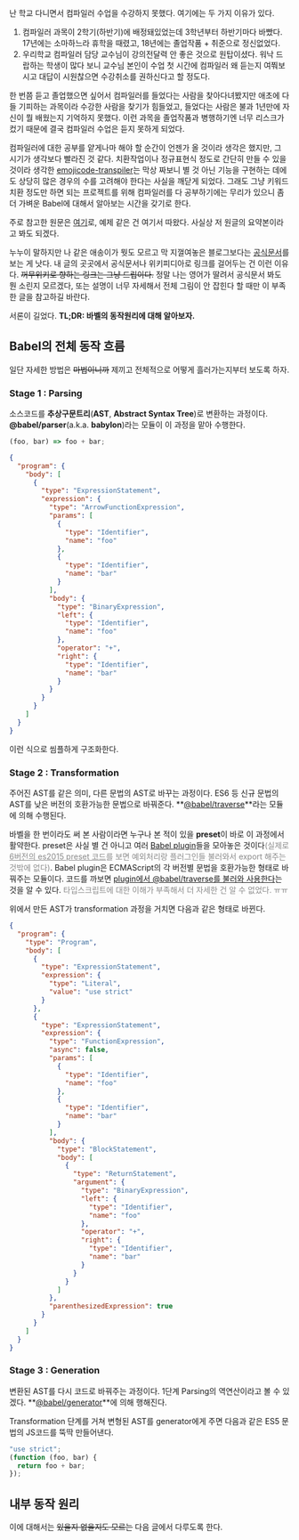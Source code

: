난 학교 다니면서 컴파일러 수업을 수강하지 못했다. 여기에는 두 가지 이유가 있다.

1. 컴파일러 과목이 2학기(하반기)에 배정돼있었는데 3학년부터 하반기마다 바빴다. 17년에는 소마하느라 휴학을 때렸고, 18년에는 졸업작품 + 취준으로 정신없었다.
2. 우리학교 컴파일러 담당 교수님이 강의전달력 안 좋은 것으로 원탑이셨다. 워낙 드랍하는 학생이 많다 보니 교수님 본인이 수업 첫 시간에 컴파일러 왜 듣는지 여쭤보시고 대답이 시원찮으면 수강취소를 권하신다고 할 정도다.

한 번쯤 듣고 졸업했으면 싶어서 컴파일러를 들었다는 사람을 찾아다녀봤지만 애초에 다들 기피하는 과목이라 수강한 사람을 찾기가 힘들었고, 들었다는 사람은 불과 1년만에 자신이 뭘 배웠는지 기억하지 못했다. 이런 과목을 졸업작품과 병행하기엔 너무 리스크가 컸기 때문에 결국 컴파일러 수업은 듣지 못하게 되었다.

컴파일러에 대한 공부를 얕게나마 해야 할 순간이 언젠가 올 것이라 생각은 했지만, 그 시기가 생각보다 빨라진 것 같다. 치환작업이나 정규표현식 정도로 간단히 만들 수 있을 것이라 생각한 [emojicode-transpiler](https://github.com/3jins/emojicode-transpiler/)는 막상 짜보니 별 것 아닌 기능을 구현하는 데에도 상당히 많은 경우의 수를 고려해야 한다는 사실을 깨닫게 되었다. 그래도 그냥 키워드 치환 정도만 하면 되는 프로젝트를 위해 컴파일러를 다 공부하기에는 무리가 있으니 좀 더 가벼운 Babel에 대해서 알아보는 시간을 갖기로 한다.

주로 참고한 원문은 [여기](https://medium.com/@makk.bit/babel-under-the-hood-63e3fb961243)로, 예제 같은 건 여기서 따왔다. 사실상 저 원글의 요약본이라고 봐도 되겠다.

누누이 말하지만 나 같은 애송이가 뭣도 모르고 막 지껄여놓은 블로그보다는 [공식문서](https://babeljs.io/docs/en/)를 보는 게 낫다. 내 글의 곳곳에서 공식문서나 위키피디아로 링크를 걸어두는 건 이런 이유다. ~~꺼무위키로 향하는 링크는 그냥 드립이다.~~ 정말 나는 영어가 딸려서 공식문서 봐도 뭔 소린지 모르겠다, 또는 설명이 너무 자세해서 전체 그림이 안 잡힌다 할 때만 이 부족한 글을 참고하길 바란다.

서론이 길었다. **TL;DR: 바벨의 동작원리에 대해 알아보자.**



## Babel의 전체 동작 흐름

일단 자세한 방법은 ~~마법이니까~~ 제끼고 전체적으로 어떻게 흘러가는지부터 보도록 하자.

### Stage 1 : Parsing

소스코드를 **추상구문트리**(**AST**, **Abstract Syntax Tree**)로 변환하는 과정이다. **@babel/parser**(a.k.a. **babylon**)라는 모듈이 이 과정을 맡아 수행한다.

```javascript
(foo, bar) => foo + bar;
```

```json
{
  "program": {
    "body": [
      {
        "type": "ExpressionStatement",
        "expression": {
          "type": "ArrowFunctionExpression",
          "params": [
            {
              "type": "Identifier",
              "name": "foo"
            },
            {
              "type": "Identifier",
              "name": "bar"
            }
          ],
          "body": {
            "type": "BinaryExpression",
            "left": {
              "type": "Identifier",
              "name": "foo"
            },
            "operator": "+",
            "right": {
              "type": "Identifier",
              "name": "bar"
            }
          }
        }
      }
    ]
  }
}
```

이런 식으로 씸플하게 구조화한다.

### Stage 2 : Transformation

주어진 AST를 같은 의미, 다른 문법의 AST로 바꾸는 과정이다. ES6 등 신규 문법의 AST를 낮은 버전의 호환가능한 문법으로 바꿔준다. **[@babel/traverse](https://github.com/jamiebuilds/babel-handbook/blob/master/translations/en/plugin-handbook.md#babel-traverse)**라는 모듈에 의해 수행된다.

바벨을 한 번이라도 써 본 사람이라면 누구나 본 적이 있을 **preset**이 바로 이 과정에서 활약한다. preset은 사실 별  건 아니고 여러 [Babel plugin](https://babeljs.io/docs/en/plugins)들을 모아놓은 것이다<span style="opacity:0.5">(실제로 [6버전의 es2015 preset 코드](https://github.com/babel/babel/blob/48573f1fb4/packages/babel-preset-es2015/src/index.js)를 보면 예외처리랑 플러그인들 불러와서 export 해주는 것밖에 없다)</span>. Babel plugin은 ECMAScript의 각 버전별 문법을 호환가능한 형태로 바꿔주는 모듈이다. 코드를 까보면 [plugin에서 @babel/traverse를 불러와 사용한다](https://github.com/babel/babel/blob/master/packages/babel-plugin-transform-arrow-functions/src/index.js#L2)는 것을 알 수 있다. <span style="opacity:0.5">타입스크립트에 대한 이해가 부족해서 더 자세한 건 알 수 없었다. ㅠㅠ</span>

위에서 만든 AST가 transformation 과정을 거치면 다음과 같은 형태로 바뀐다.

```json
{
  "program": {
    "type": "Program",
    "body": [
      {
        "type": "ExpressionStatement",
        "expression": {
          "type": "Literal",
          "value": "use strict"
        }
      },
      {
        "type": "ExpressionStatement",
        "expression": {
          "type": "FunctionExpression",
          "async": false,
          "params": [
            {
              "type": "Identifier",
              "name": "foo"
            },
            {
              "type": "Identifier",
              "name": "bar"
            }
          ],
          "body": {
            "type": "BlockStatement",
            "body": [
              {
                "type": "ReturnStatement",
                "argument": {
                  "type": "BinaryExpression",
                  "left": {
                    "type": "Identifier",
                    "name": "foo"
                  },
                  "operator": "+",
                  "right": {
                    "type": "Identifier",
                    "name": "bar"
                  }
                }
              }
            ]
          },
          "parenthesizedExpression": true
        }
      }
    ]
  }
}
```

### Stage 3 : Generation

변환된 AST를 다시 코드로 바꿔주는 과정이다. 1단계 Parsing의 역연산이라고 볼 수 있겠다. **[@babel/generator](https://github.com/jamiebuilds/babel-handbook/blob/master/translations/en/plugin-handbook.md#toc-babel-generator)**에 의해 행해진다.

Transformation 단계를 거쳐 변형된 AST를 generator에게 주면 다음과 같은 ES5 문법의 JS코드를 뚝딱 만들어낸다.

```javascript
"use strict";
(function (foo, bar) {
  return foo + bar;
});
```



## 내부 동작 원리

이에 대해서는 ~~있을지 없을지도 모르는~~ 다음 글에서 다루도록 한다. 